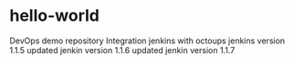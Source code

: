 # hello-world
DevOps demo repository
Integration jenkins with octoups
jenkins version 1.1.5
updated jenkin version 1.1.6
updated jenkin version 1.1.7

